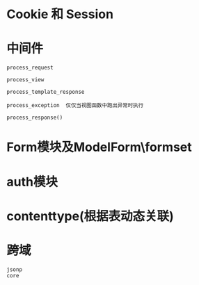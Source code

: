 # Cookie 和 Session




# 中间件
    process_request
    
    process_view
    
    process_template_response
    
    process_exception  仅仅当视图函数中跑出异常时执行
    
    process_response()
    
    
# Form模块及ModelForm\formset


# auth模块

# contenttype(根据表动态关联)

# 跨域
    jsonp
    core